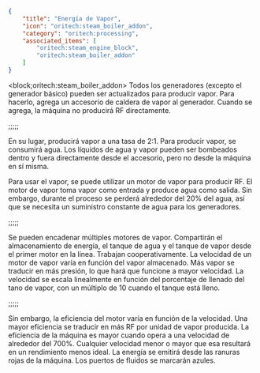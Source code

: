 ```json
{
	"title": "Energía de Vapor",
	"icon": "oritech:steam_boiler_addon",
	"category": "oritech:processing",
	"associated_items": [
		"oritech:steam_engine_block",
		"oritech:steam_boiler_addon"
	]
}
```

<block;oritech:steam_boiler_addon>
Todos los generadores (excepto el generador básico) pueden ser actualizados para producir vapor. Para hacerlo, agrega un accesorio de caldera de vapor al generador. Cuando se agrega, la máquina no producirá RF directamente.

;;;;;

En su lugar, producirá vapor a una tasa de 2:1. Para producir vapor, se consumirá agua. Los líquidos de agua y vapor pueden ser bombeados dentro y fuera directamente desde el accesorio, pero no desde la máquina en sí misma.

Para usar el vapor, se puede utilizar un motor de vapor para producir RF. El motor de vapor toma vapor como entrada y produce agua como salida. Sin embargo, durante el proceso se perderá alrededor del 20% del agua, así que se necesita un suministro constante de agua para los generadores.

;;;;;

Se pueden encadenar múltiples motores de vapor. Compartirán el almacenamiento de energía, el tanque de agua y el tanque de vapor desde el primer motor en la línea. Trabajan cooperativamente.
La velocidad de un motor de vapor varía en función del vapor almacenado. Más vapor se traducir en más presión, lo que hará que funcione a mayor velocidad.
La velocidad se escala linealmente en función del porcentaje de llenado del tano de vapor, con un múltiplo de 10 cuando el tanque está lleno.

;;;;;

Sin embargo, la eficiencia del motor varía en función de la velocidad. Una mayor eficiencia se traducir en más RF por unidad de vapor producida. La eficiencia de la máquina es mayor cuando opera a una velocidad de alrededor del 700%. Cualquier velocidad menor o mayor que esa resultará en un rendimiento menos ideal. La energía se emitirá desde las ranuras rojas de la máquina. Los puertos de fluidos se marcarán azules.
